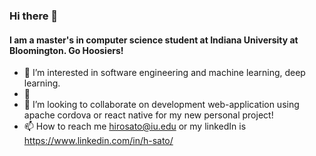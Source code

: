 ### Hi there 👋
#### I am a master's in computer science student at Indiana University at Bloomington. Go Hoosiers!
- 👀 I’m interested in software engineering and machine learning, deep learning.
- 🌱 
- 💞️ I’m looking to collaborate on development web-application using apache cordova or react native for my new personal project!
- 📫 How to reach me hirosato@iu.edu or my linkedIn is https://www.linkedin.com/in/h-sato/

<!---
hsato1/hsato1 is a ✨ special ✨ repository because its `README.md` (this file) appears on your GitHub profile.
You can click the Preview link to take a look at your changes.
--->
